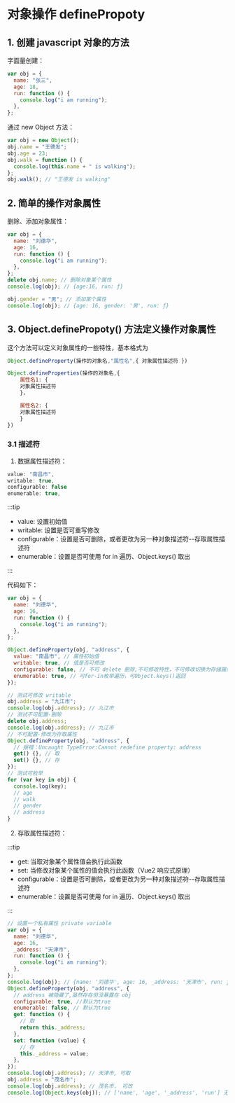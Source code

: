 # 对象操作 definePropoty

## 1. 创建 javascript 对象的方法

字面量创建：

```js
var obj = {
  name: "张三",
  age: 18,
  run: function () {
    console.log("i am running");
  },
};
```

通过 new Object 方法：

```js
var obj = new Object();
obj.name = "王德发";
obj.age = 23;
obj.walk = function () {
  console.log(this.name + " is walking");
};
obj.walk(); // "王德发 is walking"
```

## 2. 简单的操作对象属性

删除、添加对象属性：

```js
var obj = {
  name: "刘德华",
  age: 16,
  run: function () {
    console.log("i am running");
  },
};
delete obj.name; // 删除对象某个属性
console.log(obj); // {age:16, run: ƒ}

obj.gender = "男"; // 添加某个属性
console.log(obj); // {age: 16, gender: '男', run: ƒ}
```

## 3. Object.definePropoty() 方法定义操作对象属性

这个方法可以定义对象属性的一些特性，基本格式为

```js
Object.defineProperty(操作的对象名,"属性名",{ 对象属性描述符 })

Object.defineProperties(操作的对象名,{
    属性名1: {
    对象属性描述符
    }，

    属性名2: {
    对象属性描述符
    }
})
```

### 3.1 描述符

1. 数据属性描述符：

```js
value: "南昌市",
writable: true,
configurable: false
enumerable: true,
```

:::tip

- value: 设置初始值
- writable: 设置是否可重写修改
- configurable：设置是否可删除，或者更改为另一种对象描述符--存取属性描述符
- enumerable：设置是否可使用 for in 遍历、Object.keys() 取出

:::

代码如下：

```js
var obj = {
  name: "刘德华",
  age: 16,
  run: function () {
    console.log("i am running");
  },
};

Object.defineProperty(obj, "address", {
  value: "南昌市", // 属性初始值
  writable: true, // 值是否可修改
  configurable: false, // 不可 delete 删除,不可修改特性，不可修改切换为存储属性
  enumerable: true, // 可for-in枚举遍历，可Object.keys()返回
});

// 测试可修改 writable
obj.address = "九江市";
console.log(obj.address); // 九江市
// 测试不可配置-删除
delete obj.address;
console.log(obj.address); // 九江市
// 不可配置-修改为存取属性
Object.defineProperty(obj, "address", {
  // 报错：Uncaught TypeError:Cannot redefine property: address
  get() {}, // 取
  set() {}, // 存
});
// 测试可枚举
for (var key in obj) {
  console.log(key);
  // age
  // walk
  // gender
  // address
}
```

2. 存取属性描述符：

:::tip

- get: 当取对象某个属性值会执行此函数
- set: 当修改对象某个属性的值会执行此函数（Vue2 响应式原理）
- configurable：设置是否可删除，或者更改为另一种对象描述符--存取属性描述符
- enumerable：设置是否可使用 for in 遍历、Object.keys() 取出

:::

```js
// 设置一个私有属性 private variable
var obj = {
  name: "刘德华",
  age: 16,
  _address: "天津市",
  run: function () {
    console.log("i am running");
  },
};
console.log(obj); // {name: '刘德华', age: 16, _address: '天津市', run: ƒ}
Object.defineProperty(obj, "address", {
  // address 被隐藏了,虽然存在但没暴露在 obj
  configurable: true, //默认为true
  enumerable: false, // 默认为true
  get: function () {
    // 取
    return this._address;
  },
  set: function (value) {
    // 存
    this._address = value;
  },
});
console.log(obj.address); // 天津市, 可取
obj.address = "茂名市";
console.log(obj.address); // 茂名市， 可改
console.log(Object.keys(obj)); // ['name', 'age', '_address', 'run'] 无法遍历出 address
```
